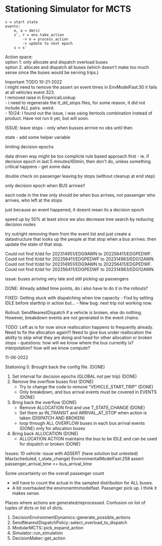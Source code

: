 # Stationing Simulator for MCTS

```
s = start state
events:
    e, a = dm(s)
    s', r = env.take_action
        -> e = process_action
        -> update to next epoch  
    s = s'  
```

Action space:  
option 1: only allocate and dispatch overload buses  
option 2: allocate and dispatch all buses (which doesn't make too much sense since the buses would be serving trips.)  


Important TODO 10-21-2022  
I might need to remove the assert on event times in EnvModelFast:30 it fails at all vehicles event 323.  
I removed raise in EmpiricalLookup  
    - i need to regenerate the tt_dd_stops files, for some reason, it did not include ALL pairs. weird.  
    - 10/24: I found out the issue, i was using itertools combination instead of product. Have not run it yet, but will soon.  


ISSUE:
leave stops - only when busses arrrive
no obs until then

state - add some helper variable

limiting decision epochs

data driven way might be too complicte
rule based approach first 
    - ie. if decision epoch in last 5 minutes/60min, then don't do, unless something critical happens
    - get some data

double check on passenger leaving by stops (without cleanup at end step)


only decision epoch when BUS arrives!!

each node in the tree only should be when bus arrives, not passenger
who arrives, who left at the stops

just because an event happened, it doesnt mean its a decision epoch

speed up by 50% at least
since we also decrease tree search by reducing decision nodes

try outright removing them from the event list and just create a datastructure that looks up the people at that stop when a bus arrives. then update the state of that stop.

Could not find tt/dd for 202314951/EDG9AWN to 202256411/EDGPEDWF.
Could not find tt/dd for 202256411/EDGPEDWF to 202314983/EDG12AWN.
Could not find tt/dd for 202314951/EDG9AWN to 202256411/EDGPEDWF.
Could not find tt/dd for 202256411/EDGPEDWF to 202314983/EDG12AWN.

issue: buses arriving very late and still picking up passengers

DONE:
Already added time points, do i also have to do it in the rollouts?

FIXED:
Getting stuck with dispatching when low capacity
    - Fixd by setting IDLE before starttrip in action but...
    - New bug: next trip not working now.

Rollout:
SendNearestDispatch if a vehicle is broken, else do nothing.
However, breakdown events are not generated in the event chains.

TODO:
Left as is for now since reallocation happens to frequently already.
Need to fix the allocation again!!!
Need to give bus under reallocation the ability to skip what they are doing and head for other allocation or broken stops
    - questions:
    how will we know where the bus currently is? interpolation?
    how will we know compute?


11-06-2022

Stationing
0. Brought back the config file. (DONE)
1. Set interval for decision epochs (GLOBAL not per trip) (DONE)
2. Remove the overflow buses first (DONE)
    * Try to change the code to remove "VEHICLE_START_TRIP" (DONE)
    * Only breakdown, and bus arrival events must be covered in EVENTS (DONE)
3. Bring back the overflow (DONE)
    * Remove ALLOCATION first and use T_STATE_CHANGE (DONE)
    * Set them as IN_TRANSIT and ARRIVAL_AT_STOP when action is taken (DISPATCH AND BROKEN)
    * loop through ALL OVERFLOW buses in each bus arrival events (DONE) only for allocation buses
4. Bring back ALLOCATION (DONE)
    * ALLOCATION ACTION maintains the bus to be IDLE and can be used for dispatch or broken (DONE)

Issues:
10 vehicle: issue with ASSERT (have solution but untested)
Max(scheduled, t_state_change)
EnvironmentalModelFast:258 assert passenger_arrival_time <= bus_arrival_time

Some uncertainty on the overall passenger count
* will have to count the actual in the sampled distribution for ALL buses.
* A bit overhauled the environemtnmodelfast. Passenger pick up. I think it makes sense.

Places where actions are generated/reprocessed. Confusion on list of tuples of dicts or list of dicts.
1. DecisionEnvironmentDynamics::generate_possible_actions
2. SendNearestDispatchPolicy::select_overload_to_dispatch
3. ModularMCTS::pick_expand_action
4. Simulator::run_simulation
5. DecisionMaker::get_action
